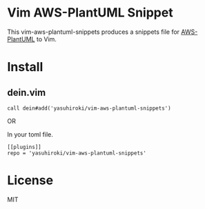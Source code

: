 # Vim AWS-PlantUML Snippet

This vim-aws-plantuml-snippets produces a snippets file for [AWS-PlantUML](https://github.com/milo-minderbinder/AWS-PlantUML) to Vim.

# Install

## dein.vim

```
call dein#add('yasuhiroki/vim-aws-plantuml-snippets')
```

OR

In your toml file.

```
[[plugins]]
repo = 'yasuhiroki/vim-aws-plantuml-snippets'
```

# License

MIT

